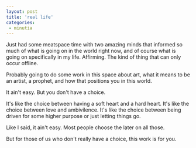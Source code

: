```yaml
---
layout: post
title: 'real life'
categories:
 - minutia
---
```



Just had some meatspace time with two amazing minds that informed so much of what is going on in the world right now, and of course what is going on specifically in my life. Affirming. The kind of thing that can only occur offline.



Probably going to do some work in this space about art, what it means to be an artist, a prophet, and how that positions you in this world.



It ain't easy. But you don't have a choice.



It's like the choice between having a soft heart and a hard heart. It's like the choice between love and ambivilence. It's like the choice between being driven for some higher purpose or just letting things go.



Like I said, it ain't easy. Most people choose the later on all those.



But for those of us who don't really have a choice, this work is for you.
